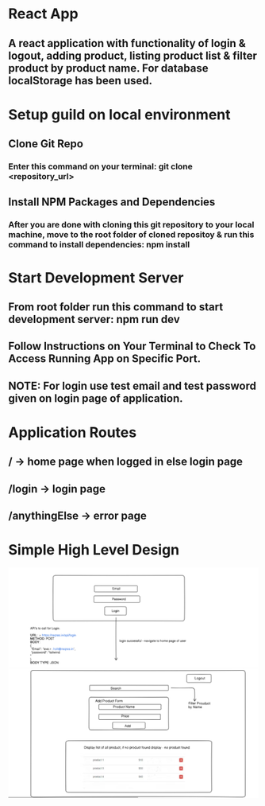 # React App

## A react application with functionality of login & logout, adding product, listing product list & filter product by product name. For database localStorage has been used.

# Setup guild on local environment

## Clone Git Repo

### Enter this command on your terminal: git clone <repository_url>

## Install NPM Packages and Dependencies

### After you are done with cloning this git repository to your local machine, move to the root folder of cloned repositoy & run this command to install dependencies: npm install

# Start Development Server

## From root folder run this command to start development server: npm run dev

## Follow Instructions on Your Terminal to Check To Access Running App on Specific Port.

## NOTE: For login use test email and test password given on login page of application.

# Application Routes

## / -> home page when logged in else login page

## /login -> login page

## /anythingElse -> error page

# Simple High Level Design

![Login Page](./public/images/react-app-hld1.png)
![Home Page](./public/images/react-app-hld2.png)
